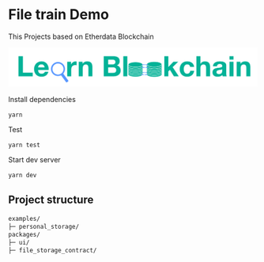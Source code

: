 # File train Demo
This Projects based on Etherdata Blockchain

![logo](./images/learn-blockchain.png)

Install dependencies

```
yarn
```


Test

```
yarn test
```

Start dev server

```
yarn dev
```

## Project structure

```
examples/
├─ personal_storage/
packages/
├─ ui/
├─ file_storage_contract/

```